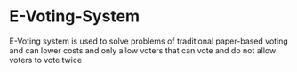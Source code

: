 # E-Voting-System
E-Voting system is used to solve problems of traditional paper-based voting and can lower costs and only allow voters that can vote and do not allow voters to vote twice
